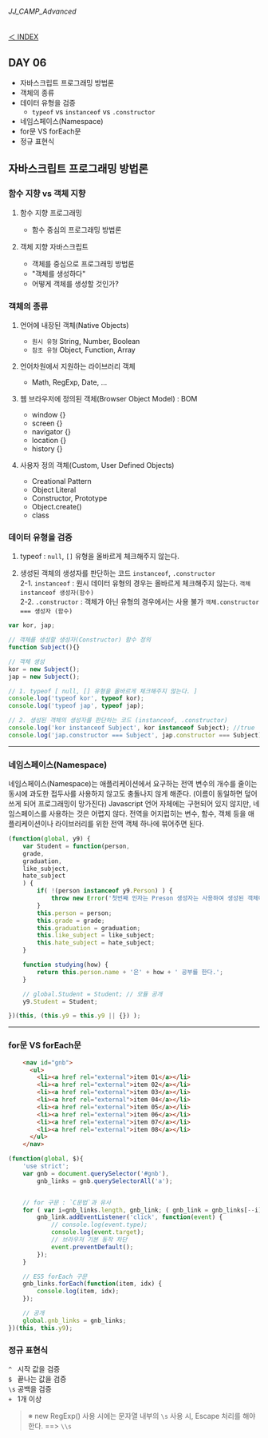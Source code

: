 ###### JJ_CAMP_Advanced

[＜ INDEX](../../README.md)

## DAY 06
- 자바스크립트 프로그래밍 방법론
- 객체의 종류
- 데이터 유형을 검증
	- `typeof` vs `instanceof` vs `.constructor`
- 네임스페이스(Namespace)
- for문 VS forEach문
- 정규 표현식

## 자바스크립트 프로그래밍 방법론
### 함수 지향 vs 객체 지향
1. 함수 지향 프로그래밍
	- 함수 중심의 프로그래밍 방법론

2. 객체 지향 자바스크립트
	- 객체를 중심으로 프로그래밍 방법론
	- "객체를 생성하다"
	- 어떻게 객체를 생성할 것인가?

### 객체의 종류
1. 언어에 내장된 객체(Native Objects) 
	- `원시 유형` String, Number, Boolean
	- `참조 유형` Object, Function, Array

2. 언어차원에서 지원하는 라이브러리 객체
	- Math, RegExp, Date, ...

3. 웹 브라우저에 정의된 객체(Browser Object Model) : BOM
	- window {}
	- screen {}
	- navigator {}
	- location {}
	- history {}

4. 사용자 정의 객체(Custom, User Defined Objects)
	- Creational Pattern
	- Object Literal
	- Constructor, Prototype
	- Object.create()
	- class 

### 데이터 유형을 검증
1. typeof
: `null`, `[]` 유형을 올바르게 체크해주지 않는다.

2. 생성된 객체의 생성자를 판단하는 코드 `instanceof`, `.constructor`<br>
	2-1. `instanceof` : 원시 데이터 유형의 경우는 올바르게 체크해주지 않는다. `객체 instanceof 생성자(함수)`<br>
	2-2. `.constructor` : 객체가 아닌 유형의 경우에서는 사용 불가 `객체.constructor === 생성자 (함수)`<br>

```javascript
var kor, jap;

// 객체를 생성할 생성자(Constructor) 함수 정의
function Subject(){}

// 객체 생성
kor = new Subject();
jap = new Subject();

// 1. typeof [ null, [] 유형을 올바르게 체크해주지 않는다. ]
console.log('typeof kor', typeof kor);
console.log('typeof jap', typeof jap);

// 2. 생성된 객체의 생성자를 판단하는 코드 (instanceof, .constructor)
console.log('kor instanceof Subject', kor instanceof Subject); //true
console.log('jap.constructor === Subject', jap.constructor === Subject); //true
```

---

### 네임스페이스(Namespace)
네임스페이스(Namespace)는 애플리케이션에서 요구하는 전역 변수의 개수를 줄이는 동시에 과도한 접두사를 사용하지 않고도 충돌나지 않게 해준다. (이름이 동일하면 덮어쓰게 되어 프로그래밍이 망가진다) Javascript 언어 자체에는 구현되어 있지 않지만, 네임스페이스를 사용하는 것은 어렵지 않다. 전역을 어지럽히는 변수, 함수, 객체 등을 애플리케이션이나 라이브러리를 위한 전역 객체 하나에 묶어주면 된다.

```javascript
(function(global, y9) {
	var Student = function(person, 
	grade, 
	graduation, 
	like_subject, 
	hate_subject
	) {
		if( !(person instanceof y9.Person) ) {
			throw new Error('첫번째 인자는 Preson 생성자는 사용하여 생성된 객체어야 합니다.');
		}
		this.person = person;
		this.grade = grade;
		this.graduation = graduation;
		this.like_subject = like_subject;
		this.hate_subject = hate_subject;
	}

	function studying(how) {
		return this.person.name + '은' + how + ' 공부를 한다.';
	}

	// global.Student = Student; // 모듈 공개
	y9.Student = Student;

})(this, (this.y9 = this.y9 || {}) );
```

---

### for문 VS forEach문

```html 
	<nav id="gnb">
	  <ul>
	    <li><a href rel="external">item 01</a></li>
	    <li><a href rel="external">item 02</a></li>
	    <li><a href rel="external">item 03</a></li>
	    <li><a href rel="external">item 04</a></li>
	    <li><a href rel="external">item 05</a></li>
	    <li><a href rel="external">item 06</a></li>
	    <li><a href rel="external">item 07</a></li>
	    <li><a href rel="external">item 08</a></li>
	  </ul>
	</nav>
```

```javascript
(function(global, $){
	'use strict';
	var gnb = document.querySelector('#gnb'),
		gnb_links = gnb.querySelectorAll('a');


	// for 구문 : `C문법`과 유사
	for ( var i=gnb_links.length, gnb_link; ( gnb_link = gnb_links[--i] ); ) {
		gnb_link.addEventListener('click', function(event) {
			// console.log(event.type);
			console.log(event.target);
			// 브라우저 기본 동작 차단
			event.preventDefault();
		});
	}

	// ES5 forEach 구문
	gnb_links.forEach(function(item, idx) {
		console.log(item, idx);
	});

	// 공개 
	global.gnb_links = gnb_links;
})(this, this.y9);
```

### 정규 표현식
`^ ` 시작 값을 검증 <br>
`$ ` 끝나는 값을 검증 <br>
`\s` 공백을 검증 <br>
`+ ` 1개 이상 <br>
> ※ new RegExp() 사용 시에는 문자열 내부의 `\s` 사용 시, Escape 처리를 해야 한다. ==> `\\s`